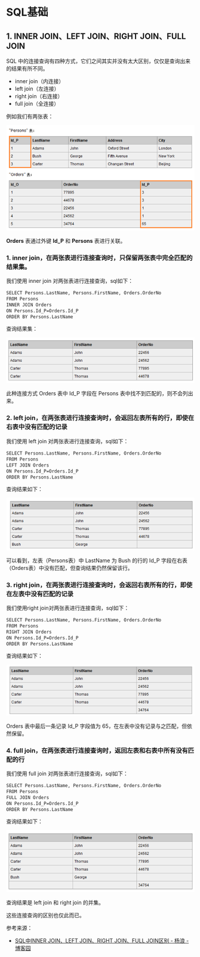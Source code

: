 # SQL基础

## 1. INNER JOIN、LEFT JOIN、RIGHT JOIN、FULL JOIN

SQL 中的连接查询有四种方式，它们之间其实并没有太大区别，仅仅是查询出来的结果有所不同。

- inner join（内连接）
- left join（左连接）
- right join（右连接）
- full join（全连接）

例如我们有两张表： 

![20150603222647340](assets/20150603222647340-2.png)

**Orders** 表通过外键 **Id_P** 和 **Persons** 表进行关联。

### 1. inner join，在两张表进行连接查询时，只保留两张表中完全匹配的结果集。

我们使用 inner join 对两张表进行连接查询，sql如下：

```mysql
SELECT Persons.LastName, Persons.FirstName, Orders.OrderNo
FROM Persons
INNER JOIN Orders
ON Persons.Id_P=Orders.Id_P
ORDER BY Persons.LastName
```

查询结果集： 

![20150603222827804](assets/20150603222827804.png)

此种连接方式 Orders 表中 Id_P 字段在 Persons 表中找不到匹配的，则不会列出来。



### 2. left join，在两张表进行连接查询时，会返回左表所有的行，即使在右表中没有匹配的记录

我们使用 left join 对两张表进行连接查询，sql如下：

```mysql
SELECT Persons.LastName, Persons.FirstName, Orders.OrderNo
FROM Persons
LEFT JOIN Orders
ON Persons.Id_P=Orders.Id_P
ORDER BY Persons.LastName
```
查询结果如下： 

![20150603223638605](assets/20150603223638605.png)

可以看到，左表（Persons表）中 LastName 为 Bush 的行的 Id_P 字段在右表（Orders表）中没有匹配，但查询结果仍然保留该行。



### 3. right join，在两张表进行连接查询时，会返回右表所有的行，即使在左表中没有匹配的记录

我们使用right join对两张表进行连接查询，sql如下：

```mysql
SELECT Persons.LastName, Persons.FirstName, Orders.OrderNo
FROM Persons
RIGHT JOIN Orders
ON Persons.Id_P=Orders.Id_P
ORDER BY Persons.LastName
```

 查询结果如下：

![20150603224352995](assets/20150603224352995.png)

Orders 表中最后一条记录 Id_P 字段值为 65，在左表中没有记录与之匹配，但依然保留。

### 4. full join，在两张表进行连接查询时，返回左表和右表中所有没有匹配的行

我们使用 full join 对两张表进行连接查询，sql如下：

```mysql
SELECT Persons.LastName, Persons.FirstName, Orders.OrderNo
FROM Persons
FULL JOIN Orders
ON Persons.Id_P=Orders.Id_P
ORDER BY Persons.LastName
```

查询结果如下： 

![20150603224604636](assets/20150603224604636.png)

查询结果是 left join 和 right join 的并集。

这些连接查询的区别也仅此而已。



参考来源：

- [SQL中INNER JOIN、LEFT JOIN、RIGHT JOIN、FULL JOIN区别 - 杨浪 - 博客园](https://www.cnblogs.com/yanglang/p/8780722.html)



